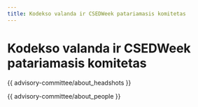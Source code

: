 ```yaml
---
title: Kodekso valanda ir CSEDWeek patariamasis komitetas
---
```


# Kodekso valanda ir CSEDWeek patariamasis komitetas

{{ advisory-committee/about_headshots }}

{{ advisory-committee/about_people }}